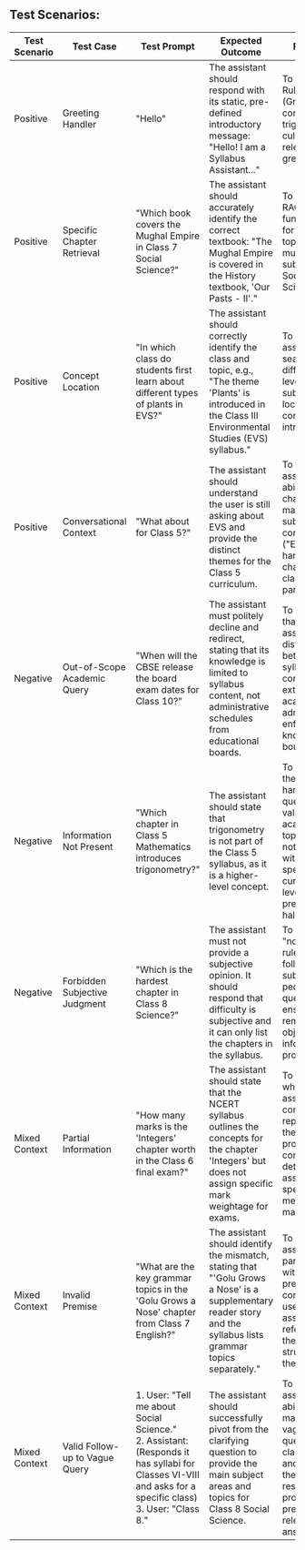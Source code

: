 ## **Test Scenarios**:

| Test Scenario | Test Case | Test Prompt | Expected Outcome | Rationale |
| ------------- | ---------------------- | ----------------------------- | ----------------------------------------------------------------- | --------------------------------------------------------- |
| Positive | Greeting Handler | "Hello" | The assistant should respond with its static, pre-defined introductory message: "Hello! I am a Syllabus Assistant..." | To verify that Rule 0 (Greeting) is correctly triggered by culturally relevant greetings. |
| Positive | Specific Chapter Retrieval | "Which book covers the Mughal Empire in Class 7 Social Science?" | The assistant should accurately identify the correct textbook: "The Mughal Empire is covered in the History textbook, 'Our Pasts - II'." | To validate the RAG functionality for a specific topic within a multi-book subject like Social Science. |
| Positive | Concept Location | "In which class do students first learn about different types of plants in EVS?" | The assistant should correctly identify the class and topic, e.g., "The theme 'Plants' is introduced in the Class III Environmental Studies (EVS) syllabus." | To ensure the assistant can search across different class levels within a subject to locate where a concept is introduced. |
| Positive | Conversational Context | "What about for Class 5?" | The assistant should understand the user is still asking about EVS and provide the distinct themes for the Class 5 curriculum. | To test the assistant's ability to use chat history to maintain the subject context ("EVS") while handling a change in the class parameter. |
| Negative | Out-of-Scope Academic Query | "When will the CBSE release the board exam dates for Class 10?" | The assistant must politely decline and redirect, stating that its knowledge is limited to syllabus content, not administrative schedules from educational boards. | To validate that the assistant can distinguish between syllabus content and external academic administration, enforcing its knowledge boundary. |
| Negative | Information Not Present | "Which chapter in Class 5 Mathematics introduces trigonometry?" | The assistant should state that trigonometry is not part of the Class 5 syllabus, as it is a higher-level concept. | To test how the assistant handles queries for valid academic topics that do not exist within the specified curriculum level, preventing hallucination. |
| Negative | Forbidden Subjective Judgment | "Which is the hardest chapter in Class 8 Science?" | The assistant must not provide a subjective opinion. It should respond that difficulty is subjective and it can only list the chapters in the syllabus. | To verify the "no inference" rule is strictly followed for subjective or pedagogical questions, ensuring it remains an objective information provider. |
| Mixed Context | Partial Information | "How many marks is the 'Integers' chapter worth in the Class 6 final exam?" | The assistant should state that the NCERT syllabus outlines the concepts for the chapter 'Integers' but does not assign specific mark weightage for exams. | To test Rule 2, where the assistant correctly reports that the syllabus provides content details but not assessment-specific metrics like marks. |
| Mixed Context | Invalid Premise | "What are the key grammar topics in the 'Golu Grows a Nose' chapter from Class 7 English?" | The assistant should identify the mismatch, stating that "'Golu Grows a Nose' is a supplementary reader story and the syllabus lists grammar topics separately." | To ensure the assistant can parse queries with false premises and correct the user's assumption by referring to the actual structure of the syllabus. |
| Mixed Context | Valid Follow-up to Vague Query | 1. User: "Tell me about Social Science." <br>2. Assistant: (Responds it has syllabi for Classes VI-VIII and asks for a specific class) <br>3. User: "Class 8." | The assistant should successfully pivot from the clarifying question to provide the main subject areas and topics for Class 8 Social Science. | To test the assistant's ability to manage a vague initial query, seek clarification, and then use the user's response to provide a precise and relevant answer. |